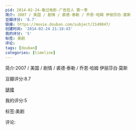 ```yaml
---
pid: 2014-02-24-看过电影-广告狂人 第一季
简介: 2007 / 美国 / 剧情 / 裘德·泰勒 / 乔恩·哈姆 伊丽莎白·莫斯
豆瓣评分: '8.7'
链接: https://movie.douban.com/subject/2149047/
创建时间: '2014-02-24 21:18:43'
我的评分: '5'
标签: 美剧
评论:
tags: [douban]
categories: [timeline]
---
```

简介:2007 / 美国 / 剧情 / 裘德·泰勒 / 乔恩·哈姆 伊丽莎白·莫斯

豆瓣评分:8.7

[链接](https://movie.douban.com/subject/2149047/)

我的评分:5

标签:美剧

评论:

